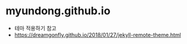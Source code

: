 # myundong.github.io


* 테마 적용하기 참고
* https://dreamgonfly.github.io/2018/01/27/jekyll-remote-theme.html
